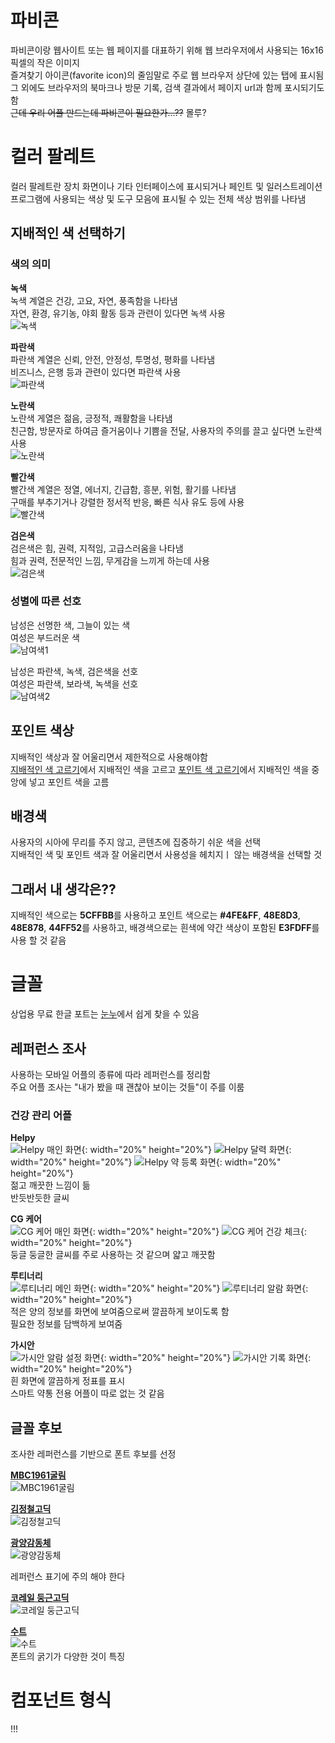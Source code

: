 # 파비콘  
파비콘이랑 웹사이트 또는 웹 페이지를 대표하기 위해 웹 브라우저에서 사용되는 16x16 픽셀의 작은 이미지  
즐겨찾기 아이콘(favorite icon)의 줄임말로 주로 웹 브라우저 상단에 있는 탭에 표시됨  
그 외에도 브라우저의 북마크나 방문 기록, 검색 결과에서 페이지 url과 함께 포시되기도 함  
~~근데 우리 어플 만드는데 파비콘이 필요한가...??~~
몰루?


# 컬러 팔레트  
컬러 팔레트란 장치 화면이나 기타 인터페이스에 표시되거나 페인트 및 일러스트레이션 프로그램에 사용되는 색상 및 도구 모음에 표시될 수 있는 전체 색상 범위를 나타냄   

## 지배적인 색 선택하기  

### 색의 의미  

**녹색**  
녹색 계열은 건강, 고요, 자연, 풍족함을 나타냄  
자연, 환경, 유기농, 야회 활동 등과 관련이 있다면 녹색 사용  
![녹색](./green.png)  

**파란색**  
파란색 계열은 신뢰, 안전, 안정성, 투명성, 평화를 나타냄  
비즈니스, 은행 등과 관련이 있다면 파란색 사용  
![파란색](./blue.png)  

**노란색**  
노란색 게열은 젊음, 긍정적, 쾌활함을 나타냄  
친근함, 방문자로 하여금 즐거움이나 기쁨을 전달, 사용자의 주의를 끌고 싶다면 노란색 사용  
![노란색](./yellow.png)  

**빨간색**  
빨간색 계열은 정열, 에너지, 긴급함, 흥분, 위험, 활기를 나타냄  
구매를 부추기거나 강렬한 정서적 반응, 빠른 식사 유도 등에 사용  
![빨간색](./red.png)  

**검은색**  
검은색은 힘, 권력, 지적임, 고급스러움을 나타냄  
힘과 권력, 전문적인 느낌, 무게감을 느끼게 하는데 사용  
![검은색](./black.png)  

### 성별에 따른 선호  

남성은 선명한 색, 그늘이 있는 색  
여성은 부드러운 색  
![남여색1](./maleAndFemale_1.png)  

남성은 파란색, 녹색, 검은색을 선호  
여성은 파란색, 보라색, 녹색을 선호  
![남여색2](./maleAndFemale_2.png)  

## 포인트 색상  
지배적인 색상과 잘 어울리면서 제한적으로 사용해야함  
[지배적인 색 고르기](https://www.webfx.com/web-design/color-picker/)에서 지배적인 색을 고르고 [포인트 색 고르기](https://color.adobe.com/ko/create/color-wheel)에서 지배적인 색을 중앙에 넣고 포인트 색을 고름  

## 배경색  
사용자의 시아에 무리를 주지 않고, 콘텐츠에 집중하기 쉬운 색을 선택  
지배적인 색 및 포인트 색과 잘 어울리면서 사용성을 헤치지ㅣ 않는 배경색을 선택할 것  

## 그래서 내 생각은??  
지배적인 색으로는 **5CFFBB**를 사용하고 포인트 색으로는 **#4FE&FF**, **48E8D3**, **48E878**, **44FF52**를 사용하고, 배경색으로는 흰색에 약간 색상이 포함된 **E3FDFF**를 사용 할 것 같음  

# 글꼴  
상업용 무료 한글 포트는 [눈누](https://noonnu.cc/)에서 쉽게 찾을 수 있음  

## 레퍼런스 조사  
사용하는 모바일 어플의 종류에 따라 레퍼런스를 정리함  
주요 어플 조사는 "내가 봤을 때 괜찮아 보이는 것들"이 주를 이룸  

### 건강 관리 어플  
**Helpy**  
![Helpy 매인 화면](./Helpy_1.PNG){: width="20%" height="20%"}
![Helpy 달력 화면](./Helpy_2.PNG){: width="20%" height="20%"}
![Helpy 약 등록 화면](./Helpy_3.PNG){: width="20%" height="20%"}    
젊고 깨끗한 느낌이 듦  
반듯반듯한 글씨  

**CG 케어**  
![CG 케어 매인 화면](./CGCare_1.png){: width="20%" height="20%"}
![CG 케어 건강 체크](./CGCare_2.png){: width="20%" height="20%"}    
둥글 둥글한 글씨를 주로 사용하는 것 같으며 얇고 깨끗함  

**루티너리**  
![루티너리 메인 화면](./routinery_1.webp){: width="20%" height="20%"}
![루티너리 알람 화면](./routinery_2.webp){: width="20%" height="20%"}    
적은 양의 정보를 화면에 보여줌으로써 깔끔하게 보이도록 함  
필요한 정보를 담백하게 보여줌  

**가시안**  
![가시안 알람 설정 화면](./gasian_1.webp){: width="20%" height="20%"}
![가시안 기록 화면](./gasian_2.webp){: width="20%" height="20%"}  
흰 화면에 깔끔하게 정표를 표시  
스마트 약통 전용 어플이 따로 없는 것 같음  

## 글꼴 후보  
조사한 레퍼런스를 기반으로 폰트 후보를 선정  

**[MBC1961굴림](https://noonnu.cc/font_page/1133)**  
![MBC1961굴림](./MBC1961GulimM.PNG)  
 

**[김정철고딕](https://noonnu.cc/font_page/1114)**  
![김정철고딕](./KimjungchulGothic-Bold.PNG)  
 

**[광양감동체](https://gwangyang.go.kr/menu.es?mid=a11303090200)**  
![광양감동체](./광양감동체.PNG)  

레퍼런스 표기에 주의 해야 한다  

**[코레일 둥근고딕](https://noonnu.cc/font_page/1072)**  
![코레일 둥근고딕](./KorailRoundGothicBold.PNG)  

**[수트](https://noonnu.cc/font_page/844)**  
![수트](./SUIT-Regular.PNG)    
폰트의 굵기가 다양한 것이 특징


# 컴포넌트 형식  
!!!